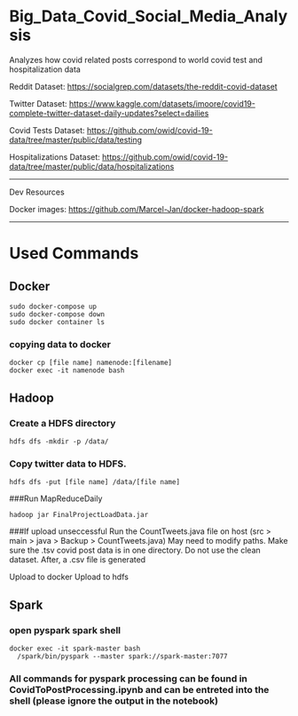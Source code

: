 # Big_Data_Covid_Social_Media_Analysis
Analyzes how covid related posts correspond to world covid test and hospitalization data

Reddit Dataset:
https://socialgrep.com/datasets/the-reddit-covid-dataset

Twitter Dataset:
https://www.kaggle.com/datasets/imoore/covid19-complete-twitter-dataset-daily-updates?select=dailies

Covid Tests Dataset: 
https://github.com/owid/covid-19-data/tree/master/public/data/testing

Hospitalizations Dataset:
https://github.com/owid/covid-19-data/tree/master/public/data/hospitalizations

-------------------------------
Dev Resources

Docker images: https://github.com/Marcel-Jan/docker-hadoop-spark


-------------------------------


# Used Commands

## Docker
```
sudo docker-compose up
sudo docker-compose down
sudo docker container ls
```
### copying data to docker
```
docker cp [file name] namenode:[filename]
docker exec -it namenode bash
```

## Hadoop
### Create a HDFS directory
```
hdfs dfs -mkdir -p /data/
```
### Copy twitter data to HDFS.
```
hdfs dfs -put [file name] /data/[file name]
```
###Run MapReduceDaily
```
hadoop jar FinalProjectLoadData.jar
```
###If upload unseccessful
Run the CountTweets.java file on host (src > main > java > Backup > CountTweets.java)
May need to modify paths. Make sure the .tsv covid post data is in one directory.
Do not use the clean dataset.
After, a .csv file is generated

Upload to docker
Upload to hdfs


## Spark
### open pyspark spark shell 
```
docker exec -it spark-master bash
  /spark/bin/pyspark --master spark://spark-master:7077
```

### All commands for pyspark processing can be found in CovidToPostProcessing.ipynb and can be entreted into the shell (please ignore the output in the notebook)
